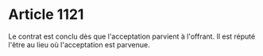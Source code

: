 # Article 1121

Le contrat est conclu dès que l'acceptation parvient à l'offrant. Il est réputé l'être au lieu où l'acceptation est parvenue.
